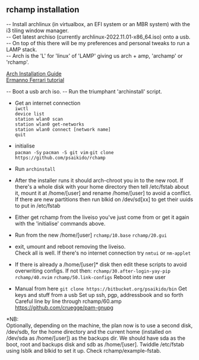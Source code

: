 ## rchamp installation

-- Install archlinux (in virtualbox, an EFI system or an MBR system) with the i3 tiling window manager.  
-- Get latest archiso (currently archlinux-2022.11.01-x86_64.iso) onto a usb.
-- On top of this there will be my preferences and personal tweaks to run a LAMP stack.  
-- Arch is the 'L' for 'linux' of 'LAMP' giving us arch + amp, 'archamp' or 'rchamp'.

[Arch Installation Guide](https://wiki.archlinux.org/title/Installation_guide)  
[Ermanno Ferrari tutorial](https://youtu.be/8T0vvf1xm58)  

-- Boot a usb arch iso. 
-- Run the triumphant 'archinstall' script.

- Get an internet connection  
    `iwctl`  
    `device list`  
    `station wlan0 scan`  
    `station wlan0 get-networks`  
    `station wlan0 connect [network name]`  
    `quit`

 
- initialise  
    `pacman -Sy`
    `pacman -S git vim`
    `git clone https://github.com/psaikido/rchamp`  

- Run
    `archinstall`

- After the installer runs it should arch-chroot you in to the new root.
If there's a whole disk with your home directory then tell /etc/fstab about it,
mount it at /home/[user] and rename /home/[user] to avoid a conflict.
If there are new partitions then run blkid on /dev/sd[xx] to get their uuids to put in /etc/fstab

- Either get rchamp from the liveiso you've just come from or get it again with the 'initialise' commands above.

- Run from the new /home/[user]
    `rchamp/10.base`
    `rchamp/20.gui`

- exit, umount and reboot removing the liveiso.  
Check all is well.
If there's no internet connection try
`nmtui` or 
`nm-applet`

- If there is already a /home/[user]* disk then edit these scripts to avoid overwriting configs.
If not then:
    `rchamp/30.after-login-yay-pip`
    `rchamp/40.nvim`
    `rchamp/50.link-configs`
    Reboot into new user

- Manual from here
    `git clone https://bitbucket.org/psaikido/bin`
    Get keys and stuff from a usb
    Set up ssh, pgp, addressbook and so forth
    Careful line by line through rchamp/60.amp
    https://github.com/cruegge/pam-gnupg

*NB:  
Optionally, depending on the machine, the plan now is to use a second disk, 
/dev/sdb, for the home directory
and the current home (installed on /dev/sda as /home/[user]) as the backups dir.
We should have sda as the boot, root and backups disk
and sdb as /home/[user].
Twiddle /etc/fstab using lsblk and blkid to set it up.
Check rchamp/example-fstab.

